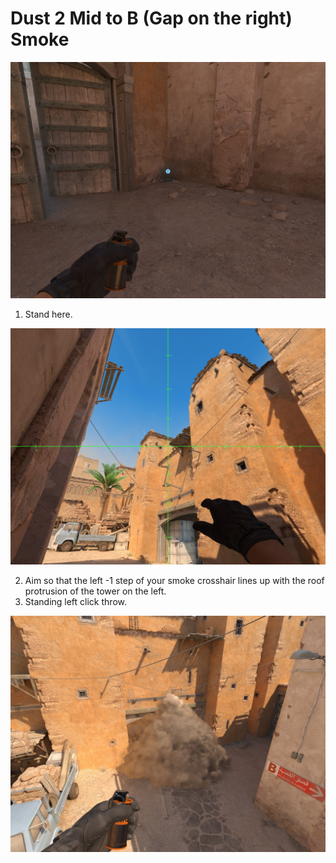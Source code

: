 # Dust 2 Mid to B (Gap on the right) Smoke

![Spot](./pos.jpg)

1. Stand here.

![Aim](./aim.jpg)

2. Aim so that the left -1 step of your smoke crosshair lines up with the roof protrusion of the tower on the left.
3. Standing left click throw.

![Result](./res.jpg)